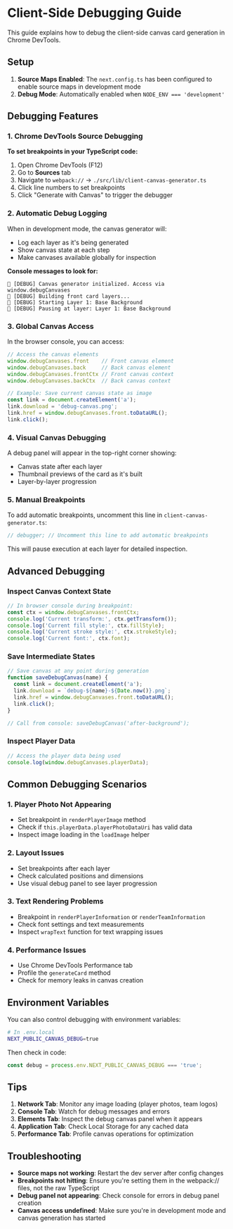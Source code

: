# Client-Side Debugging Guide

This guide explains how to debug the client-side canvas card generation in Chrome DevTools.

## Setup

1. **Source Maps Enabled**: The `next.config.ts` has been configured to enable source maps in development mode
2. **Debug Mode**: Automatically enabled when `NODE_ENV === 'development'`

## Debugging Features

### 1. Chrome DevTools Source Debugging

**To set breakpoints in your TypeScript code:**

1. Open Chrome DevTools (F12)
2. Go to **Sources** tab
3. Navigate to `webpack://` → `./src/lib/client-canvas-generator.ts`
4. Click line numbers to set breakpoints
5. Click "Generate with Canvas" to trigger the debugger

### 2. Automatic Debug Logging

When in development mode, the canvas generator will:
- Log each layer as it's being generated
- Show canvas state at each step
- Make canvases available globally for inspection

**Console messages to look for:**
```
🐛 [DEBUG] Canvas generator initialized. Access via window.debugCanvases
🐛 [DEBUG] Building front card layers...
🐛 [DEBUG] Starting Layer 1: Base Background
🐛 [DEBUG] Pausing at layer: Layer 1: Base Background
```

### 3. Global Canvas Access

In the browser console, you can access:
```javascript
// Access the canvas elements
window.debugCanvases.front    // Front canvas element
window.debugCanvases.back     // Back canvas element
window.debugCanvases.frontCtx // Front canvas context
window.debugCanvases.backCtx  // Back canvas context

// Example: Save current canvas state as image
const link = document.createElement('a');
link.download = 'debug-canvas.png';
link.href = window.debugCanvases.front.toDataURL();
link.click();
```

### 4. Visual Canvas Debugging

A debug panel will appear in the top-right corner showing:
- Canvas state after each layer
- Thumbnail previews of the card as it's built
- Layer-by-layer progression

### 5. Manual Breakpoints

To add automatic breakpoints, uncomment this line in `client-canvas-generator.ts`:
```typescript
// debugger; // Uncomment this line to add automatic breakpoints
```

This will pause execution at each layer for detailed inspection.

## Advanced Debugging

### Inspect Canvas Context State

```javascript
// In browser console during breakpoint:
const ctx = window.debugCanvases.frontCtx;
console.log('Current transform:', ctx.getTransform());
console.log('Current fill style:', ctx.fillStyle);
console.log('Current stroke style:', ctx.strokeStyle);
console.log('Current font:', ctx.font);
```

### Save Intermediate States

```javascript
// Save canvas at any point during generation
function saveDebugCanvas(name) {
  const link = document.createElement('a');
  link.download = `debug-${name}-${Date.now()}.png`;
  link.href = window.debugCanvases.front.toDataURL();
  link.click();
}

// Call from console: saveDebugCanvas('after-background');
```

### Inspect Player Data

```javascript
// Access the player data being used
console.log(window.debugCanvases.playerData);
```

## Common Debugging Scenarios

### 1. **Player Photo Not Appearing**
- Set breakpoint in `renderPlayerImage` method
- Check if `this.playerData.playerPhotoDataUri` has valid data
- Inspect image loading in the `loadImage` helper

### 2. **Layout Issues**
- Set breakpoints after each layer
- Check calculated positions and dimensions
- Use visual debug panel to see layer progression

### 3. **Text Rendering Problems**
- Breakpoint in `renderPlayerInformation` or `renderTeamInformation`
- Check font settings and text measurements
- Inspect `wrapText` function for text wrapping issues

### 4. **Performance Issues**
- Use Chrome DevTools Performance tab
- Profile the `generateCard` method
- Check for memory leaks in canvas creation

## Environment Variables

You can also control debugging with environment variables:

```bash
# In .env.local
NEXT_PUBLIC_CANVAS_DEBUG=true
```

Then check in code:
```typescript
const debug = process.env.NEXT_PUBLIC_CANVAS_DEBUG === 'true';
```

## Tips

1. **Network Tab**: Monitor any image loading (player photos, team logos)
2. **Console Tab**: Watch for debug messages and errors
3. **Elements Tab**: Inspect the debug canvas panel when it appears
4. **Application Tab**: Check Local Storage for any cached data
5. **Performance Tab**: Profile canvas operations for optimization

## Troubleshooting

- **Source maps not working**: Restart the dev server after config changes
- **Breakpoints not hitting**: Ensure you're setting them in the webpack:// files, not the raw TypeScript
- **Debug panel not appearing**: Check console for errors in debug panel creation
- **Canvas access undefined**: Make sure you're in development mode and canvas generation has started